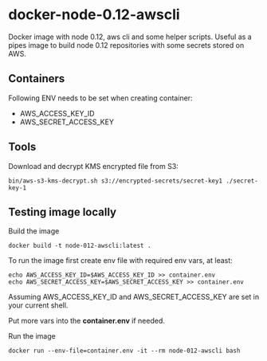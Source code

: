 # docker-node-0.12-awscli

Docker image with node 0.12, aws cli and some helper scripts. Useful as a pipes image to build node 0.12 repositories with some secrets stored on AWS.

## Containers

Following ENV needs to be set when creating container:

* AWS_ACCESS_KEY_ID
* AWS_SECRET_ACCESS_KEY

## Tools

Download and decrypt KMS encrypted file from S3:

```
bin/aws-s3-kms-decrypt.sh s3://encrypted-secrets/secret-key1 ./secret-key-1
```

## Testing image locally

Build the image
```
docker build -t node-012-awscli:latest .
```

To run the image first create env file with required env vars, at least:

```
echo AWS_ACCESS_KEY_ID=$AWS_ACCESS_KEY_ID >> container.env
echo AWS_SECRET_ACCESS_KEY=$AWS_SECRET_ACCESS_KEY >> container.env
```
Assuming AWS_ACCESS_KEY_ID and AWS_SECRET_ACCESS_KEY are set in your current shell.

Put more vars into the **container.env** if needed.

Run the image
```
docker run --env-file=container.env -it --rm node-012-awscli bash
```
